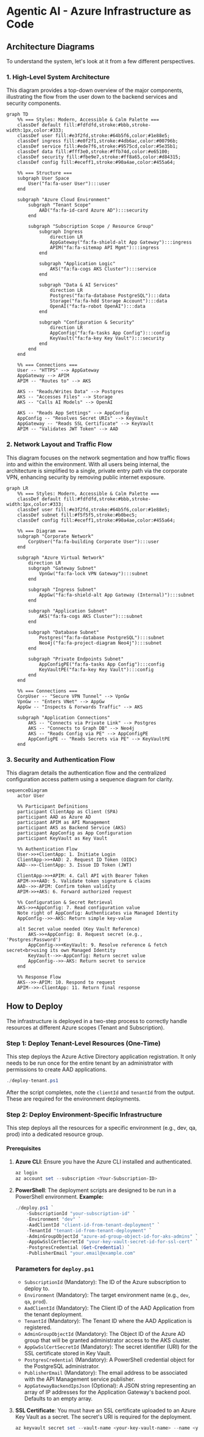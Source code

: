# Agentic AI - Azure Infrastructure as Code

## Architecture Diagrams

To understand the system, let's look at it from a few different perspectives.

### 1. High-Level System Architecture

This diagram provides a top-down overview of the major components, illustrating the flow from the user down to the backend services and security components.

```mermaid
graph TD
    %% === Styles: Modern, Accessible & Calm Palette ===
    classDef default fill:#fdfdfd,stroke:#bbb,stroke-width:1px,color:#333;
    classDef user fill:#e3f2fd,stroke:#64b5f6,color:#1e88e5;
    classDef ingress fill:#e0f2f1,stroke:#4db6ac,color:#00796b;
    classDef service fill:#ede7f6,stroke:#9575cd,color:#5e35b1;
    classDef data fill:#fff3e0,stroke:#ffb74d,color:#e65100;
    classDef security fill:#fbe9e7,stroke:#ff8a65,color:#d84315;
    classDef config fill:#eceff1,stroke:#90a4ae,color:#455a64;

    %% === Structure ===
    subgraph User Space
        User("fa:fa-user User"):::user
    end

    subgraph "Azure Cloud Environment"
        subgraph "Tenant Scope"
            AAD("fa:fa-id-card Azure AD"):::security
        end
        
        subgraph "Subscription Scope / Resource Group"
            subgraph Ingress
                direction LR
                AppGateway("fa:fa-shield-alt App Gateway"):::ingress
                APIM("fa:fa-sitemap API Mgmt"):::ingress
            end
            
            subgraph "Application Logic"
                AKS("fa:fa-cogs AKS Cluster"):::service
            end
            
            subgraph "Data & AI Services"
                direction LR
                Postgres("fa:fa-database PostgreSQL"):::data
                Storage("fa:fa-hdd Storage Account"):::data
                OpenAI("fa:fa-robot OpenAI"):::data
            end

            subgraph "Configuration & Security"
                direction LR
                AppConfig("fa:fa-tasks App Config"):::config
                KeyVault("fa:fa-key Key Vault"):::security
            end
        end
    end
    
    %% === Connections ===
    User -- "HTTPS" --> AppGateway
    AppGateway --> APIM
    APIM -- "Routes to" --> AKS
    
    AKS -- "Reads/Writes Data" --> Postgres
    AKS -- "Accesses Files" --> Storage
    AKS -- "Calls AI Models" --> OpenAI
    
    AKS -- "Reads App Settings" --> AppConfig
    AppConfig -- "Resolves Secret URIs" --> KeyVault
    AppGateway -- "Reads SSL Certificate" --> KeyVault
    APIM -- "Validates JWT Token" --> AAD
```

### 2. Network Layout and Traffic Flow

This diagram focuses on the network segmentation and how traffic flows into and within the environment. With all users being internal, the architecture is simplified to a single, private entry path via the corporate VPN, enhancing security by removing public internet exposure.

```mermaid
graph LR
    %% === Styles: Modern, Accessible & Calm Palette ===
    classDef default fill:#fdfdfd,stroke:#bbb,stroke-width:1px,color:#333;
    classDef user fill:#e3f2fd,stroke:#64b5f6,color:#1e88e5;
    classDef subnet fill:#f5f5f5,stroke:#b0bec5;
    classDef config fill:#eceff1,stroke:#90a4ae,color:#455a64;
    
    %% === Diagram ===
    subgraph "Corporate Network"
        CorpUser("fa:fa-building Corporate User"):::user
    end

    subgraph "Azure Virtual Network"
        direction LR
        subgraph "Gateway Subnet"
            VpnGw("fa:fa-lock VPN Gateway"):::subnet
        end

        subgraph "Ingress Subnet"
            AppGw("fa:fa-shield-alt App Gateway (Internal)"):::subnet
        end

        subgraph "Application Subnet"
            AKS("fa:fa-cogs AKS Cluster"):::subnet
        end
        
        subgraph "Database Subnet"
            Postgres("fa:fa-database PostgreSQL"):::subnet
            Neo4j("fa:fa-project-diagram Neo4j"):::subnet
        end

        subgraph "Private Endpoints Subnet"
            AppConfigPE("fa:fa-tasks App Config"):::config
            KeyVaultPE("fa:fa-key Key Vault"):::config
        end
    end

    %% === Connections ===
    CorpUser -- "Secure VPN Tunnel" --> VpnGw
    VpnGw -- "Enters VNet" --> AppGw
    AppGw -- "Inspects & Forwards Traffic" --> AKS
    
    subgraph "Application Connections"
        AKS -- "Connects via Private Link" --> Postgres
        AKS -- "Connects to Graph DB" --> Neo4j
        AKS -- "Reads Config via PE" --> AppConfigPE
        AppConfigPE -- "Reads Secrets via PE" --> KeyVaultPE
    end
```

### 3. Security and Authentication Flow

This diagram details the authentication flow and the centralized configuration access pattern using a sequence diagram for clarity.

```mermaid
sequenceDiagram
    actor User
    
    %% Participant Definitions
    participant ClientApp as Client (SPA)
    participant AAD as Azure AD
    participant APIM as API Management
    participant AKS as Backend Service (AKS)
    participant AppConfig as App Configuration
    participant KeyVault as Key Vault

    %% Authentication Flow
    User->>+ClientApp: 1. Initiate Login
    ClientApp->>+AAD: 2. Request ID Token (OIDC)
    AAD-->>-ClientApp: 3. Issue ID Token (JWT)
    
    ClientApp->>+APIM: 4. Call API with Bearer Token
    APIM->>+AAD: 5. Validate token signature & claims
    AAD-->>-APIM: Confirm token validity
    APIM->>+AKS: 6. Forward authorized request
    
    %% Configuration & Secret Retrieval
    AKS->>+AppConfig: 7. Read configuration value
    Note right of AppConfig: Authenticates via Managed Identity
    AppConfig-->>-AKS: Return simple key-value
    
    alt Secret value needed (Key Vault Reference)
        AKS->>+AppConfig: 8. Request secret (e.g., 'Postgres:Password')
        AppConfig->>+KeyVault: 9. Resolve reference & fetch secret<br>using its own Managed Identity
        KeyVault-->>-AppConfig: Return secret value
        AppConfig-->>-AKS: Return secret to service
    end

    %% Response Flow
    AKS-->>-APIM: 10. Respond to request
    APIM-->>-ClientApp: 11. Return final response
```

## How to Deploy

The infrastructure is deployed in a two-step process to correctly handle resources at different Azure scopes (Tenant and Subscription).

### Step 1: Deploy Tenant-Level Resources (One-Time)

This step deploys the Azure Active Directory application registration. It only needs to be run once for the entire tenant by an administrator with permissions to create AAD applications.

```powershell
./deploy-tenant.ps1
```

After the script completes, note the `clientId` and `tenantId` from the output. These are required for the environment deployments.

### Step 2: Deploy Environment-Specific Infrastructure

This step deploys all the resources for a specific environment (e.g., dev, qa, prod) into a dedicated resource group.

#### Prerequisites

1.  **Azure CLI**: Ensure you have the Azure CLI installed and authenticated.
    ```powershell
    az login
    az account set --subscription <Your-Subscription-ID>
    ```
2.  **PowerShell**: The deployment scripts are designed to be run in a PowerShell environment.
    **Example:**

    ```powershell
    ./deploy.ps1 `
        -SubscriptionId "your-subscription-id" `
        -Environment "dev" `
        -AadClientId "client-id-from-tenant-deployment" `
        -TenantId "tenant-id-from-tenant-deployment" `
        -AdminGroupObjectId "azure-ad-group-object-id-for-aks-admins" `
        -AppGwSslCertSecretId "your-key-vault-secret-id-for-ssl-cert" `
        -PostgresCredential (Get-Credential) `
        -PublisherEmail "your.email@example.com"
    ```

    ### Parameters for `deploy.ps1`

    -   `SubscriptionId` (Mandatory): The ID of the Azure subscription to deploy to.
    -   `Environment` (Mandatory): The target environment name (e.g., `dev`, `qa`, `prod`).
    -   `AadClientId` (Mandatory): The Client ID of the AAD Application from the tenant deployment.
    -   `TenantId` (Mandatory): The Tenant ID where the AAD Application is registered.
    -   `AdminGroupObjectId` (Mandatory): The Object ID of the Azure AD group that will be granted administrator access to the AKS cluster.
    -   `AppGwSslCertSecretId` (Mandatory): The secret identifier (URI) for the SSL certificate stored in Key Vault.
    -   `PostgresCredential` (Mandatory): A PowerShell credential object for the PostgreSQL administrator.
    -   `PublisherEmail` (Mandatory): The email address to be associated with the API Management service publisher.
    -   `AppGatewayBackendIpsJson` (Optional): A JSON string representing an array of IP addresses for the Application Gateway's backend pool. Defaults to an empty array.

3.  **SSL Certificate**: You must have an SSL certificate uploaded to an Azure Key Vault as a secret. The secret's URI is required for the deployment.
    ```powershell
    az keyvault secret set --vault-name <your-key-vault-name> --name <your-secret-name> --value <your-certificate-content>
    ```